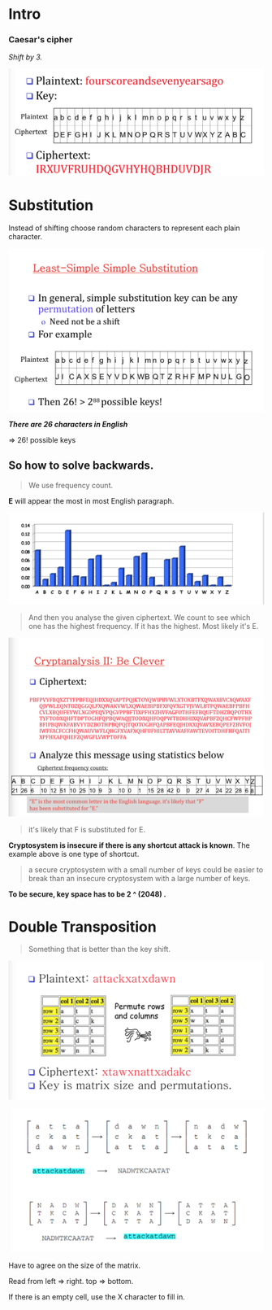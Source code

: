 # Intro

### Caesar's cipher

*Shift by 3.*

![image-20180716125004048](image-20180716125004048.png)



# Substitution

Instead of shifting choose random characters to represent each plain character. 

![image-20180716164927699](image-20180716164927699.png)

***There are 26 characters in English***

=> 26!  possible keys

## So how to solve backwards.

> We use frequency count.

**E** will appear the most in most English paragraph.

![image-20180716125547164](image-20180716125547164.png)

>  And then you analyse the given ciphertext. We count to see which one has the highest frequency. If it has the highest. Most likely it's E.

![image-20180716125634490](image-20180716125634490.png)

> it's likely that F is substituted for E.



**Cryptosystem is insecure if there is any shortcut attack is known**. The example above is one type of shortcut.

> a secure cryptosystem with a small number of keys could be easier to break than an insecure cryptosystem with a large number of keys. 

**To be secure, key space has to be 2 ^ (2048) .**



# Double Transposition

> Something that is better than the key shift.

![image-20180716130327740](image-20180716130327740.png)

![image-20180716130356124](image-20180716130356124.png)



Have to agree on the size of the matrix.

Read from left => right. top => bottom.

If there is an empty cell, use the X character to fill in.
